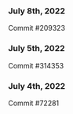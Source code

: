 ### July 8th, 2022

Commit #209323

### July 5th, 2022

Commit #314353


### July 4th, 2022

Commit #72281
